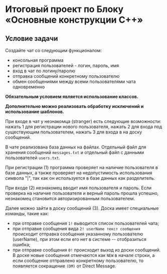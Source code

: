 # Итоговый проект по Блоку «Основные конструкции C++»

## Условие задачи

Создайте чат со следующим функционалом:
* консольная программа
* регистрация пользователей - логин, пароль, имя
* вход в чат по логину/паролю
* отправка сообщений конкретному пользователю
* обмен сообщениями между всеми пользователями чата одновременно

**Обязательным условием является использование классов.**

**Дополнительно можно реализовать обработку исключений и использование шаблонов.**

При входе в чат у незнакомца (stranger) есть следующие возможности: нажать 1 для регистрации нового пользователя, нажать 2 для входа под существующим пользователем, нажать 3 для входа в на доску сообщений.

В чате реализована база данных на файлах. Отдельный файл для хранения сообщений `messages.txt` и отдельный файл с данными пользователей `users.txt`.

При регистрации (1) программа проверяет на наличие пользователя в базе данных, а также проверяет на недопустимость использования символа "|", так как он используется в базе данных как разделитель. 

При входе (2) незнакомец вводит имя пользователя и пароль. Если проверка на наличие пользователя и верный пароль прошла успешно, незнакомец становится авторизированным пользователем.

Далее можно зайти в доску сообщений (3). Доска имеет специальные команды, такие как:
* при отправке сообщения `1!` выводится список пользователей чата;
* при отправке сообщения вида `2! userName текст сообщения` происходит отправка сообщения указанному пользователю (userName), при этом если его нет в системе -- отобразиться ошибка;
* при отправке сообщения `0!` происходит выход из доски сообщений.
В доске новые сообщения отмечаются как `NEW` в начале строки, а если сообщение отправлено конкретному пользователю, то появляется сокращение `(DM)` от Direct Message.
